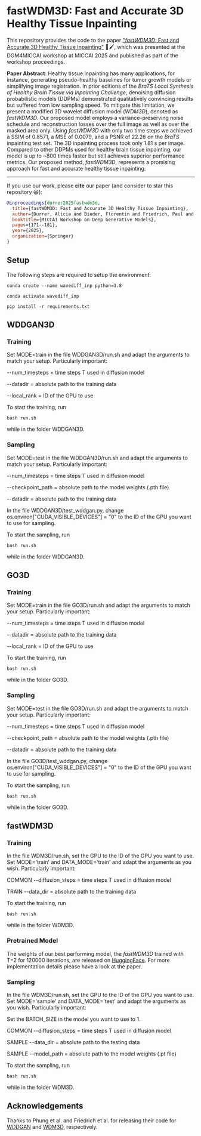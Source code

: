 # fastWDM3D: Fast and Accurate 3D Healthy Tissue Inpainting

This repository provides the code to the paper ["*fastWDM3D*: Fast and Accurate 3D Healthy Tissue Inpainting"](https://link.springer.com/chapter/10.1007/978-3-032-05472-2_17) 🧠🖌️, which was presented at the DGM4MICCAI workshop at MICCAI 2025 and published as part of the workshop proceedings.

**Paper Abstract**: Healthy tissue inpainting has many applications, for instance, generating pseudo-healthy baselines for tumor growth models or simplifying image registration. In prior editions of the *BraTS Local Synthesis of Healthy Brain Tissue via Inpainting Challenge*, denoising diffusion probabilistic models (DDPMs) demonstrated qualitatively convincing results but suffered from low sampling speed. To mitigate this limitation, we present a modified 3D wavelet diffusion model (*WDM3D*), denoted as *fastWDM3D*. Our proposed model employs a variance-preserving noise schedule and reconstruction losses over the full image as well as over the masked area only. Using *fastWDM3D* with only two time steps we achieved a SSIM of 0.8571, a MSE of 0.0079, and a PSNR of 22.26 on the *BraTS* inpainting test set. The 3D inpainting process took only 1.81 s per image. Compared to other DDPMs used for healthy brain tissue inpainting, our model is up to ~800 times faster but still achieves superior performance metrics. Our proposed method, *fastWDM3D*, represents a promising approach for fast and accurate healthy tissue inpainting.

***

If you use our work, please **cite** our paper (and consider to star this repository 😃):
```bibtex
@inproceedings{durrer2025fastwdm3d,
  title={fastWDM3D: Fast and Accurate 3D Healthy Tissue Inpainting},
  author={Durrer, Alicia and Bieder, Florentin and Friedrich, Paul and Menze, Bjoern and Cattin, Philippe C and Kofler, Florian},
  booktitle={MICCAI Workshop on Deep Generative Models},
  pages={171--181},
  year={2025},
  organization={Springer}
}
```

## Setup

The following steps are required to setup the environment:


```
conda create --name wavediff_inp python=3.8

conda activate wavediff_inp

pip install -r requirements.txt

```

## WDDGAN3D
### Training

Set MODE=train in the file WDDGAN3D/run.sh and adapt the arguments to match your setup. Particularly important:

--num_timesteps = time steps T used in diffusion model

--datadir = absolute path to the training data

--local_rank = ID of the GPU to use

To start the training, run

```
bash run.sh
```

while in the folder WDDGAN3D.

### Sampling

Set MODE=test in the file WDDGAN3D/run.sh and adapt the arguments to match your setup. Particularly important:

--num_timesteps = time steps T used in diffusion model

--checkpoint_path = absolute path to the model weights (.pth file)

--datadir = absolute path to the training data

In the file WDDGAN3D/test_wddgan.py, change os.environ["CUDA_VISIBLE_DEVICES"] = "0" to the ID of the GPU you want to use for sampling.

To start the sampling, run

```
bash run.sh
```

while in the folder WDDGAN3D.

## GO3D
### Training

Set MODE=train in the file GO3D/run.sh and adapt the arguments to match your setup. Particularly important:

--num_timesteps = time steps T used in diffusion model

--datadir = absolute path to the training data

--local_rank = ID of the GPU to use

To start the training, run

```
bash run.sh
```

while in the folder GO3D.

### Sampling

Set MODE=test in the file GO3D/run.sh and adapt the arguments to match your setup. Particularly important:

--num_timesteps = time steps T used in diffusion model

--checkpoint_path = absolute path to the model weights (.pth file)

--datadir = absolute path to the training data

In the file GO3D/test_wddgan.py, change os.environ["CUDA_VISIBLE_DEVICES"] = "0" to the ID of the GPU you want to use for sampling.

To start the sampling, run

```
bash run.sh
```

while in the folder GO3D.

## fastWDM3D
### Training

In the file WDM3D/run.sh, set the GPU to the ID of the GPU you want to use. Set MODE='train' and DATA_MODE='train' and adapt the arguments as you wish. Particularly important:

COMMON --diffusion_steps = time steps T used in diffusion model

TRAIN --data_dir = absolute path to the training data

To start the training, run

```
bash run.sh
```

while in the folder WDM3D.

### Pretrained Model

The weights of our best performing model, the *fastWDM3D* trained with T=2 for 120000 iterations, are released on [HuggingFace](https://huggingface.co/AliciaDurrer/fastWDM3D). For more implementation details please have a look at the paper.

### Sampling

In the file WDM3D/run.sh, set the GPU to the ID of the GPU you want to use. Set MODE='sample' and DATA_MODE='test' and adapt the arguments as you wish. Particularly important:

Set the BATCH_SIZE in the model you want to use to 1.

COMMON --diffusion_steps = time steps T used in diffusion model

SAMPLE --data_dir = absolute path to the testing data

SAMPLE --model_path = absolute path to the model weights (.pt file)

To start the sampling, run

```
bash run.sh
```

while in the folder WDM3D.

## Acknowledgements

Thanks to Phung et al. and Friedrich et al. for releasing their code for [WDDGAN](https://github.com/VinAIResearch/WaveDiff/tree/main) and [WDM3D](https://github.com/pfriedri/wdm-3d), respectively.
